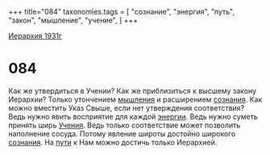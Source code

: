 +++
title="084"
taxonomies.tags = [
"сознание",
"энергия",
"путь",
"закон",
"мышление",
"учение",
]
+++

[Иерархия 1931г](/agni/19312)

# 084
Как же утвердиться в Учении? Как же приблизиться к высшему закону Иерархии? Только утончением [мышления](/tags/мышление) и расширением [сознания](/tags/сознание). Как можно вместить Указ Свыше, если нет утверждения соответствия? Ведь нужно явить восприятие для каждой [энергии](/tags/энергия). Ведь нужно суметь принять ширь [Учения](/tags/учение). Ведь только соответствие может позволить наполнение сосуда. Потому явление широты достойно широкого [сознания](/tags/сознание). На [пути](/tags/путь) к Нам можно достичь только Иерархией.   

